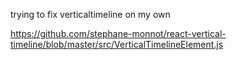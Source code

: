 trying to fix verticaltimeline on my own

https://github.com/stephane-monnot/react-vertical-timeline/blob/master/src/VerticalTimelineElement.js